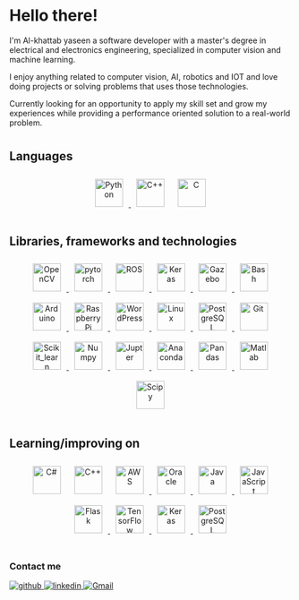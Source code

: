 # Hello there!
  

I'm Al-khattab yaseen a software developer with a master's degree in electrical and electronics engineering, specialized in computer vision and machine learning.

I enjoy anything related to computer vision, AI, robotics and IOT and love doing projects or solving problems that uses those technologies.

Currently looking for an opportunity to apply my skill set and grow my experiences while providing a performance oriented solution to a real-world problem.
#

## Languages  
<div align="center">
<a href="https://www.python.org/" target="_blank">  
<img style="margin: 10px" src="https://profilinator.rishav.dev/skills-assets/python-original.svg" alt="Python" height="50" />
</a>
<img style="margin: 10px" src="https://profilinator.rishav.dev/skills-assets/cplusplus-original.svg" alt="C++" height="50" />  
<img style="margin: 10px" src="https://profilinator.rishav.dev/skills-assets/c-original.svg" alt="C" height="50" />  
</div>  

#

## Libraries, frameworks and technologies  
<div align="center">  
<a href="https://opencv.org/" target="_blank">
<img style="margin: 10px" src="https://profilinator.rishav.dev/skills-assets/opencv-icon.svg" alt="OpenCV" height="50" />
</a>
<a href = "https://pytorch.org/" target="_blank">
<img style="margin: 10px" src="https://profilinator.rishav.dev/skills-assets/pytorch-icon.svg" alt="pytorch" height="50" />
</a>
<a href="https://www.ros.org/" target="_blank">
<img style="margin: 10px" src="https://user-images.githubusercontent.com/55959062/174831588-60081936-8a74-4fbf-881f-4fa26a12ae8e.png" alt="ROS" height="50" />
</a>
<a href="https://keras.io/" target="_blank">
<img style="margin: 10px" src="https://profilinator.rishav.dev/skills-assets/keras.png" alt="Keras" height="50" />
</a>
<a href="https://gazebosim.org/home" target="_blank">
<img style="margin: 10px" src="https://user-images.githubusercontent.com/55959062/174832833-e78c1e55-b4ee-4c46-8533-751797683663.png" alt="Gazebo" height="50" />
</a>
<img style="margin: 10px" src="https://user-images.githubusercontent.com/55959062/174833647-9a06bb6c-f7af-49b5-9a84-6f7a9784cae1.png" alt="Bash" height="50" />
<a href = "https://www.arduino.cc/" target="_blank">
<img style="margin: 10px" src="https://profilinator.rishav.dev/skills-assets/arduino.png" alt="Arduino" height="50" />  
</a>
<a href = "https://www.raspberrypi.org/" target="_blank">
<img style="margin: 10px" src="https://user-images.githubusercontent.com/55959062/174823541-3665258b-5f61-4653-a882-241cd2abf2f1.png" alt="Raspberry Pi" height="50" />
</a>
<a href = "https://wordpress.org/" target="_blank">
<img style="margin: 10px" src="https://profilinator.rishav.dev/skills-assets/wordpress.png" alt="WordPress" height="50" />  
</a>
<a href = "https://www.linux.org/" target="_blank">
<img style="margin: 10px" src="https://profilinator.rishav.dev/skills-assets/linux-original.svg" alt="Linux" height="50" />  
</a>
<a href = "https://www.postgresql.org/" target="_blank">
<img style="margin: 10px" src="https://profilinator.rishav.dev/skills-assets/postgresql-original-wordmark.svg" alt="PostgreSQL" height="50" />
</a>
<a href = "https://git-scm.com/" target="_blank">
<img style="margin: 10px" src="https://profilinator.rishav.dev/skills-assets/git-scm-icon.svg" alt="Git" height="50" />
</a>
<a href = "https://scikit-learn.org/stable/" target="_blank">
<img style="margin: 10px" src="https://user-images.githubusercontent.com/55959062/174790113-7463326b-556a-4295-80ff-f0c8d0705d19.png" alt="Scikit_learn" height="50" />
</a>
<a href = "https://numpy.org/" target="_blank">
<img style="margin: 10px" src="https://user-images.githubusercontent.com/55959062/174824782-0c12744c-9bac-4708-8bbc-6ab429c051a6.png" alt="Numpy" height="50" />
</a>
<a href = "https://jupyter.org/" target="_blank">
<img style="margin: 10px" src="https://user-images.githubusercontent.com/55959062/174826131-7b0376bb-c819-43eb-a488-4e6a19e2b21f.png" alt="Jupter" height="50" />
</a>
<a href = "https://www.anaconda.com/" target="_blank">
<img style="margin: 10px" src="https://user-images.githubusercontent.com/55959062/174826502-88c9bf38-6152-44e1-9fef-fe2405eff76d.png" alt="Anaconda" height="50" />
</a>
<a href = "https://pandas.pydata.org/" target="_blank">
<img style="margin: 10px" src="https://user-images.githubusercontent.com/55959062/174827096-3c49f19c-6eaf-4ae4-bd45-16e7b7cb49fe.png" alt="Pandas" height="50" />
</a>  
<a href = "https://www.mathworks.com/products/matlab.html" target="_blank">
<img style="margin: 10px" src="https://user-images.githubusercontent.com/55959062/174827591-5e85a252-6962-467d-b80a-a2658688e2ed.png" alt="Matlab" height="50" />
</a>  
<a href = "https://scipy.org/" target="_blank">
<img style="margin: 10px" src="https://user-images.githubusercontent.com/55959062/174827968-900a2ea0-7f9f-48ab-b97b-94e6ecfbd6e5.png" alt="Scipy" height="50" />
</a>
</div>  

#
## Learning/improving on  
<div align="center">
<img style="margin: 10px" src="https://profilinator.rishav.dev/skills-assets/csharp-original.svg" alt="C#" height="50" /> 
<img style="margin: 10px" src="https://profilinator.rishav.dev/skills-assets/cplusplus-original.svg" alt="C++" height="50" />
<a href = "https://aws.amazon.com/?nc2=h_lg/" target="_blank"> 
<img style="margin: 10px" src="https://user-images.githubusercontent.com/55959062/174830378-4de20136-0351-4629-a7fe-d224e4af58fb.png" alt="AWS" height="50" />
</a>
<a href = "https://www.oracle.com/index.html" target="_blank">  
<img style="margin: 10px" src="https://user-images.githubusercontent.com/55959062/174835612-b31ba50f-a0d5-40f2-a243-0faa599ee284.png" alt="Oracle" height="50" />
</a>
<a href = "https://www.java.com/en/" target="_blank">
<img style="margin: 10px" src="https://profilinator.rishav.dev/skills-assets/java-original-wordmark.svg" alt="Java" height="50" />
</a>
<a href = "https://www.javascript.com/" target="_blank">
<img style="margin: 10px" src="https://profilinator.rishav.dev/skills-assets/javascript-original.svg" alt="JavaScript" height="50" />  
</a>
<a href = "https://www.fullstackpython.com/flask.html" target="_blank">
<img style="margin: 10px" src="https://user-images.githubusercontent.com/55959062/176214911-0c0b32b5-9b04-4b2c-a011-324102e5f6f1.jpeg" alt="Flask" height="50" /> 
</a>
<a href = "https://www.tensorflow.org/" target="_blank"> 
<img style="margin: 10px" src="https://profilinator.rishav.dev/skills-assets/tensorflow-icon.svg" alt="TensorFlow" height="50" />
</a>
<a href = "https://keras.io/" target="_blank">
<img style="margin: 10px" src="https://profilinator.rishav.dev/skills-assets/keras.png" alt="Keras" height="50" />
</a>
<a href = "https://www.postgresql.org/" target="_blank">  
<img style="margin: 10px" src="https://profilinator.rishav.dev/skills-assets/postgresql-original-wordmark.svg" alt="PostgreSQL" height="50" />
</a>
</div>  

#
### Contact me  

<a href="https://github.com/Al-khattab" target="_blank">
<img src=https://img.shields.io/badge/github-%2324292e.svg?&style=for-the-badge&logo=github&logoColor=white alt=github style="margin-bottom: 5px;" />
</a>
<a href="https://linkedin.com/in/al-khatab-yaseen" target="_blank">
<img src=https://img.shields.io/badge/linkedin-%231E77B5.svg?&style=for-the-badge&logo=linkedin&logoColor=white alt=linkedin style="margin-bottom: 5px;" />
</a>
<a href="mailto: alkhattab.a.d.yaseen@gmail.com" target="_blank">
<img src=https://img.shields.io/badge/Gmail-D14836?style=for-the-badge&logo=gmail&logoColor=white alt=Gmail style="margin-bottom: 5px;" />
</a>



